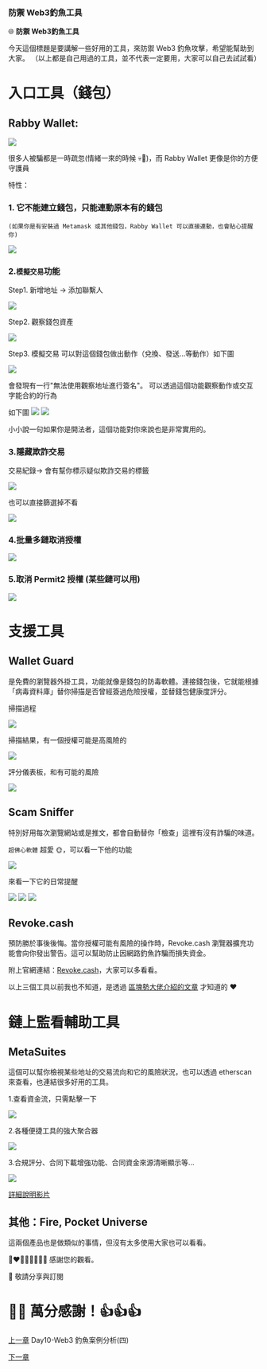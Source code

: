 ### 防禦 Web3釣魚工具 ###

🌐 **防禦 Web3釣魚工具**

今天這個標題是要講解一些好用的工具，來防禦 Web3 釣魚攻擊，希望能幫助到大家。
（以上都是自己用過的工具，並不代表一定要用，大家可以自己去試試看）

# 入口工具（錢包）

  ## Rabby Wallet:

  ![](./images/12/0.png)

  很多人被騙都是一時疏忽(情緒一來的時候 💀💩)，而 Rabby Wallet 更像是你的方便守護員

  特性：

  ### 1. 它不能建立錢包，只能連動原本有的錢包
    (如果你是有安裝過 Metamask 或其他錢包，Rabby Wallet 可以直接連動，也會貼心提醒你)

  ![](./images/12/1.png)

  ### 2.`模擬交易`功能

Step1. 新增地址 -> 添加聯繫人

![](./images/12/2-1.png)

Step2. 觀察錢包資產

![](./images/12/2-2.png)

Step3. 模擬交易
可以對這個錢包做出動作（兌換、發送...等動作）如下圖

![](./images/12/2-3.png)

會發現有一行"無法使用觀察地址進行簽名"。
可以透過這個功能觀察動作或交互字能合約的行為

如下圖
![](./images/12/2-4.png)
![](./images/12/2-5.png)

小小說一句如果你是開法者，這個功能對你來說也是非常實用的。

  ### 3.隱藏欺詐交易
  交易紀錄-> 會有幫你標示疑似欺詐交易的標籤

  ![](./images/12/3.png)

  也可以直接篩選掉不看

  ![](./images/12/3-1.png)

  ### 4.批量多鏈取消授權

  ![](./images/12/4.png)

  ### 5.取消 Permit2 授權  (某些鏈可以用)

  ![](./images/12/5.png)

# 支援工具

  ## Wallet Guard

  是免費的瀏覽器外掛工具，功能就像是錢包的防毒軟體。連接錢包後，它就能根據「病毒資料庫」替你掃描是否曾經簽過危險授權，並替錢包健康度評分。

  掃描過程

  ![](./images/12/6.png)

  掃描結果，有一個授權可能是高風險的

  ![](./images/12/7.png)

  評分儀表板，和有可能的風險

  ![](./images/12/8.png)


  ## Scam Sniffer

  特別好用每次瀏覽網站或是推文，都會自動替你「檢查」這裡有沒有詐騙的味道。


  `超佛心軟體` 超愛 🌞，可以看一下他的功能

  ![](./images/12/9.png)

  來看一下它的日常提醒

  ![](./images/12/10.png)
  ![](./images/12/11.png)
  ![](./images/12/12.png)

  ## Revoke.cash

  預防勝於事後後悔。當你授權可能有風險的操作時，Revoke.cash 瀏覽器擴充功能會向你發出警告。這可以幫助防止因網路釣魚詐騙而損失資金。

  附上官網連結：[Revoke.cash](https://revoke.cash/zh)，大家可以多看看。

  以上三個工具以前我也不知道，是透過 [區塊勢大佬介紹的文章](https://www.blocktrend.today/p/599) 才知道的 ❤️

# 鏈上監看輔助工具

  ## MetaSuites
  這個可以幫你檢視某些地址的交易流向和它的風險狀況，也可以透過 etherscan 來查看，也連結很多好用的工具。

  1.查看資金流，只需點擊一下

  ![](./images/12/13.png)

  2.各種便捷工具的強大聚合器

  ![](./images/12/14.png)

  3.合規評分、合同下載增強功能、合同資金來源清晰顯示等...

  ![](./images/12/15.png)

  [詳細說明影片](https://www.youtube.com/watch?v=NfMyFAxgUoM)



  ## 其他：Fire, Pocket Universe

  這兩個產品也是做類似的事情，但沒有太多使用大家也可以看看。


💓❤🧡💛💚💙💜💖 感謝您的觀看。

🙏 敬請分享與訂閱

# 🙋‍♂️ 萬分感謝！👍👍👍

[上一章](./Day11-Web3%20釣魚案例分析(四).md)
Day10-Web3 釣魚案例分析(四)

[下一章]()